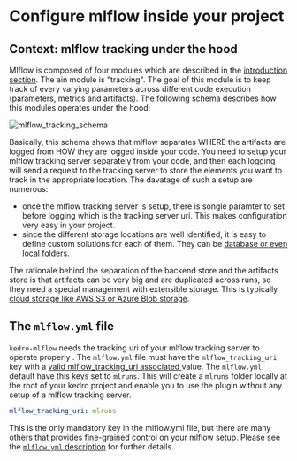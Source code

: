 # Configure mlflow inside your project
## Context: mlflow tracking under the hood

Mlflow is composed of four modules which are described in the [introduction section](../01_introduction/01_introduction.md). The ain module is "tracking". The goal of this module is to keep track of every varying parameters across different code execution (parameters, metrics and artifacts). The following schema describes how this modules operates under the hood:

![mlflow_tracking_schema](../imgs/mlflow_tracking_schema.png)

Basically, this schema shows that mlflow separates WHERE the artifacts are logged from HOW they are logged inside your code. You need to setup your mlflow tracking server separately from your code, and then each logging will send a request to the tracking server to store the elements you want to track in the appropriate location. The davatage of such a setup are numerous:
- once the mlflow tracking server is setup, there is songle paramter to set before logging which is the tracking server uri. This makes configuration very easy in your project.
- since the different storage locations are well identified, it is easy to define custom solutions for each of them. They can be [database or even local folders](https://mlflow.org/docs/latest/tracking.html#mlflow-tracking-servers).

The rationale behind the separation of the backend store and the artifacts store is that artifacts can be very big and are duplicated across runs, so they need a special management with extensible storage. This is typically [cloud storage like AWS S3 or Azure Blob storage](https://mlflow.org/docs/latest/tracking.html#id10).

## The ``mlflow.yml`` file
``kedro-mlflow`` needs the tracking uri of your mlflow tracking server to operate properly . The ``mlflow.yml`` file must have the ``mlflow_tracking_uri`` key with a [valid mlflow_tracking_uri associated ](https://mlflow.org/docs/latest/tracking.html#where-runs-are-recorded)value. The ``mlflow.yml`` default have this keys set to ``mlruns``. This will create a ``mlruns`` folder locally at the root of your kedro project and enable you to use the plugin without any setup of a mlflow tracking server.

```yaml
mlflow_tracking_uri: mlruns
```

This is the only mandatory key in the mlflow.yml file, but there are many others that provides fine-grained control on your mlflow setup. Please see the [``mlflow.yml`` description](../05_python_objects/05_Configuration.md) for further details.
